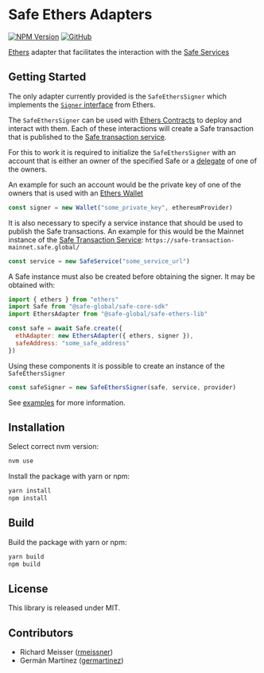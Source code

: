 # Safe Ethers Adapters

[![NPM Version](https://badge.fury.io/js/%40safe-global%2Fsafe-ethers-adapters.svg)](https://badge.fury.io/js/%40safe-global%2Fsafe-ethers-adapters)
[![GitHub](https://img.shields.io/github/license/safe-global/safe-core-sdk)](https://github.com/safe-global/safe-core-sdk/blob/main/LICENSE.md)

[Ethers](https://docs.ethers.io/v5/single-page/) adapter that facilitates the interaction with the [Safe Services](https://github.com/safe-global/safe-transaction-service)

## Getting Started

The only adapter currently provided is the `SafeEthersSigner` which implements the [`Signer` interface](https://docs.ethers.io/v5/api/signer/#Signer) from Ethers.

The `SafeEthersSigner` can be used with [Ethers Contracts](https://docs.ethers.io/v5/getting-started/#getting-started--contracts) to deploy and interact with them. Each of these interactions will create a Safe transaction that is published to the [Safe transaction service](https://docs.gnosis.io/safe/docs/services_transactions/). 

For this to work it is required to initialize the `SafeEthersSigner` with an account that is either an owner of the specified Safe or a [delegate](https://docs.gnosis.io/safe/docs/tutorial_tx_service_set_delegate/) of one of the owners.

An example for such an account would be the private key of one of the owners that is used with an [Ethers Wallet](https://docs.ethers.io/v5/api/signer/#Wallet)

```js
const signer = new Wallet("some_private_key", ethereumProvider)
```

It is also necessary to specify a service instance that should be used to publish the Safe transactions. An example for this would be the Mainnet instance of the [Safe Transaction Service](https://safe-transaction-mainnet.safe.global/): `https://safe-transaction-mainnet.safe.global/`

```js
const service = new SafeService("some_service_url")
```

A Safe instance must also be created before obtaining the signer.
It may be obtained with:

```js
import { ethers } from "ethers"
import Safe from "@safe-global/safe-core-sdk"
import EthersAdapter from "@safe-global/safe-ethers-lib"

const safe = await Safe.create({
  ethAdapter: new EthersAdapter({ ethers, signer }),
  safeAddress: "some_safe_address"
})
```

Using these components it is possible to create an instance of the `SafeEthersSigner`

```js
const safeSigner = new SafeEthersSigner(safe, service, provider)
```

See [examples](/packages/safe-ethers-adapters/examples) for more information.

## Installation

Select correct nvm version:

```bash
nvm use
```

Install the package with yarn or npm:

```bash
yarn install
npm install
```

## Build

Build the package with yarn or npm:

```bash
yarn build
npm build
```

## License

This library is released under MIT.

## Contributors

- Richard Meisser ([rmeissner](https://github.com/rmeissner))
- Germán Martínez ([germartinez](https://github.com/germartinez))
